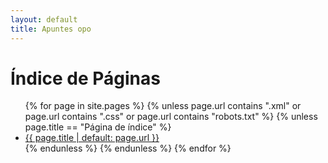 ```yaml
---
layout: default
title: Apuntes opo
---
```


# Índice de Páginas

<ul>
{% for page in site.pages %}
  {% unless page.url contains ".xml" or page.url contains ".css" or page.url contains "robots.txt" %}
    {% unless page.title == "Página de índice" %}
      <li><a href="{{ site.baseurl }}{{ page.url }}">{{ page.title | default: page.url }}</a></li>
    {% endunless %}
  {% endunless %}
{% endfor %}
</ul>
